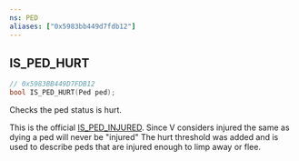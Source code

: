 ```yaml
---
ns: PED
aliases: ["0x5983bb449d7fdb12"]
---
```

## IS_PED_HURT

```c
// 0x5983BB449D7FDB12
bool IS_PED_HURT(Ped ped);
```

Checks the ped status is hurt.

This is the official [IS_PED_INJURED](#_0x84A2DD9AC37C35C1). Since V considers injured the same as dying a ped will never be "injured" The hurt threshold was added and is used to describe peds that are injured enough to limp away or flee.


